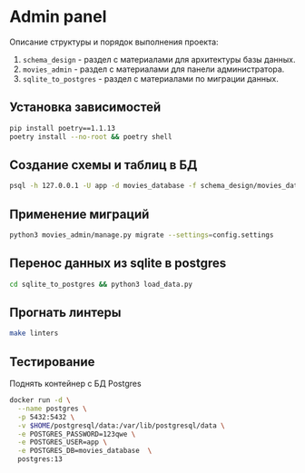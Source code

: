# Admin panel

Описание структуры и порядок выполнения проекта:
1. `schema_design` - раздел c материалами для архитектуры базы данных.
2. `movies_admin` - раздел с материалами для панели администратора.
3. `sqlite_to_postgres` - раздел с материалами по миграции данных.

## Установка зависимостей
```bash
pip install poetry==1.1.13
poetry install --no-root && poetry shell
```

## Создание схемы и таблиц в БД
```bash
psql -h 127.0.0.1 -U app -d movies_database -f schema_design/movies_database.ddl
```

## Применение миграций
```bash
python3 movies_admin/manage.py migrate --settings=config.settings
```

## Перенос данных из sqlite в postgres
```bash
cd sqlite_to_postgres && python3 load_data.py
```

## Прогнать линтеры
```bash
make linters
```

## Тестирование
Поднять контейнер c БД Postgres
```bash
docker run -d \
  --name postgres \
  -p 5432:5432 \
  -v $HOME/postgresql/data:/var/lib/postgresql/data \
  -e POSTGRES_PASSWORD=123qwe \
  -e POSTGRES_USER=app \
  -e POSTGRES_DB=movies_database  \
  postgres:13
```
